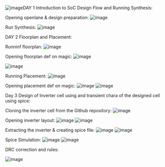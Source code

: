 ![image](https://github.com/user-attachments/assets/a47db024-433e-4926-98b6-f743a4dcf45b)DAY 1 Introduction to SoC Design Flow and Running Synthesis:

Opening openlane & design preparation:
![image](https://github.com/user-attachments/assets/f8bd1246-daf1-4369-8bbd-3f6fd5d5639d)

Run Synthesis:
![image](https://github.com/user-attachments/assets/421f06a6-7525-43a6-8dfc-1b158c3ac192)


DAY 2 Floorplan and Placement:

Runninf floorplan:
![image](https://github.com/user-attachments/assets/731876a7-fbee-4f0b-aa5f-5ebd9da52d66)

Opening floorplan def on magic:
![image](https://github.com/user-attachments/assets/b6f43324-85df-4f95-bf5a-37ee1205b868)

![image](https://github.com/user-attachments/assets/412a8f89-77d2-48a5-a93d-8071935a70b7)

Running Placement:
![image](https://github.com/user-attachments/assets/eb82bce8-0d26-443f-aa89-7bde1f8e8358)

Opening placement def on magic:
![image](https://github.com/user-attachments/assets/b1700868-9010-470b-ba0b-3058d57c32b5)
![image](https://github.com/user-attachments/assets/3f053858-ad96-40f0-a05c-9f8cde75efa5)

Day 3 Design of Inverter cell using and transient chara of the designed cell using spice:

Cloning the inverter cell from the Github repository:
![image](https://github.com/user-attachments/assets/2dea9edc-7bc9-46ca-afbc-2bda66f2838a)

Opening inverter layout:
![image](https://github.com/user-attachments/assets/986a90c0-2336-42d7-b8a7-6c7035485079)
![image](https://github.com/user-attachments/assets/462bc20c-37bf-4327-95ad-dbb8a73eba5c)

Extracting the inverter & creating spice file:
![image](https://github.com/user-attachments/assets/305866d0-0f8d-426d-a5e8-c3c927d860e1)
![image](https://github.com/user-attachments/assets/e2729f8e-f7d1-47bc-ae92-2eeffa68a459)

Spice Simulation:
![image](https://github.com/user-attachments/assets/dd7702ff-3a02-46d3-b82e-626211f6a0e3)
![image](https://github.com/user-attachments/assets/4091feb3-deaa-4395-8d33-3abe87fd899b)

DRC correction and rules:

![image](https://github.com/user-attachments/assets/b3cda0e7-a2cd-4da8-b25e-529b54da5543)

